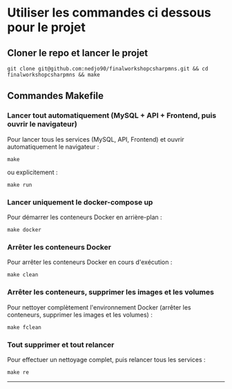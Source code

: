 # Utiliser les commandes ci dessous pour le projet

## Cloner le repo et lancer le projet

```
git clone git@github.com:nedjo90/finalworkshopcsharpmns.git && cd finalworkshopcsharpmns && make
```


## Commandes Makefile

### Lancer tout automatiquement (MySQL + API + Frontend, puis ouvrir le navigateur)

Pour lancer tous les services (MySQL, API, Frontend) et ouvrir automatiquement le navigateur :

```
make
```

ou explicitement :

```
make run
```

### Lancer uniquement le docker-compose up

Pour démarrer les conteneurs Docker en arrière-plan :

```
make docker
```

### Arrêter les conteneurs Docker

Pour arrêter les conteneurs Docker en cours d'exécution :

```
make clean
```

### Arrêter les conteneurs, supprimer les images et les volumes

Pour nettoyer complètement l'environnement Docker (arrêter les conteneurs, supprimer les images et les volumes) :

```
make fclean
```

### Tout supprimer et tout relancer

Pour effectuer un nettoyage complet, puis relancer tous les services :

```
make re
```
---

